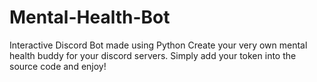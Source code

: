 # Mental-Health-Bot
Interactive Discord Bot made using Python
Create your very own mental health buddy for your discord servers. Simply add your token into the source code and enjoy!

